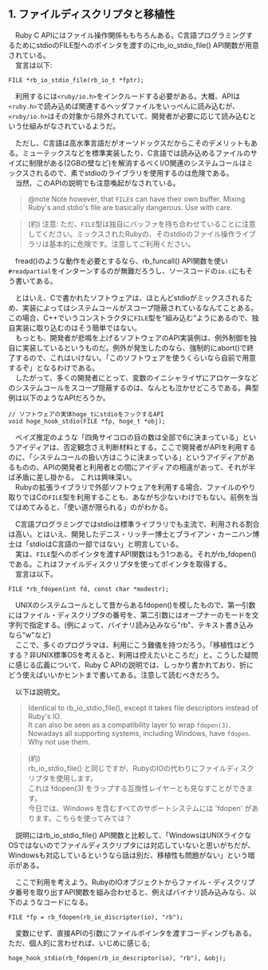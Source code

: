 ## 1. ファイルディスクリプタと移植性

　Ruby C APIにはファイル操作関係ももちろんある。C言語プログラミングするためにstdioのFILE型へのポインタを渡すのにrb_io_stdio_file() API関数が用意されている。  
　宣言は以下:  

```
FILE *rb_io_stdio_file(rb_io_t *fptr);
```
　利用するには`<ruby/io.h>`をインクルードする必要がある。大概、APIは`<ruby.h>`で読み込めば関連するヘッダファイルをいっぺんに読み込むが、`<ruby/io.h>`はその対象から除外されていて、開発者が必要に応じて読み込むという仕組みがなされているようだ。
  
　ただし、C言語は高水準言語だがオーソドックスだからこそのデメリットもある。ミューテックスなどを標準実装したり、C言語では読み込めるファイルのサイズに制限がある(2GBの壁など)を解消するべくI/O関連のシステムコールはミックスされるので、素でstdioのライブラリを使用するのは危険である。  
　当然、このAPIの説明でも注意喚起がなされている。  

> @note  Note however, that `FILE`s can have their own buffer. Mixing Ruby's and stdio's file are basically dangerous. Use with care.

> (約) 注意: ただ、`FILE`型は独自にバッファを持ち合わせていることに注意してください。ミックスされたRubyの、そのstdioのファイル操作ライブラリは基本的に危険です。注意してご利用ください。

　fread()のような動作を必要とするなら、rb_funcall() API関数を使い `#readpartial`をインターンするのが無難だろうし、ソースコードの`io.c`にもそう書いてある。  

　とはいえ、Cで書かれたソフトウェアは、ほとんどstdioがミックスされるため、実装によってはシステムコールがスコープ隠蔽されているなんてことある。この場合、C++でいうコンストラクタに`FILE`型を“組み込む”ようにあるので、独自実装に取り込むのはそう簡単ではない。  
　もっとも、開発者が悲鳴を上げるソフトウェアのAPI実装例は、例外制御を独自に実装しているというものだ。例外が発生したのなら、強制的にabort()で終了するので、これはいけない。「このソフトウェアを使うくらいなら自前で用意するぞ」となるわけである。  
　したがって、多くの開発者にとって、変数のイニシャライザにアロケータなどのシステムコールをスコープ隠蔽するのは、なんとも泣かせどころである。典型例は以下のようなAPIだろうか。  

```CXX
// ソフトウェアの実体hoge_tにstdioをフックするAPI
void hoge_hook_stdio(FILE *fp, hoge_t *obj);
```

　ベイズ推定のような「四角サイコロの目の数は全部で6に決まっている」というアイディアは、否定観念さえ判断材料とする。ここで開発者がAPIを利用するのに、「システムコールの扱い方はこうに決まっている」というアイディアがあるものの、APIの開発者と利用者との間にアイディアの相違があって、それが半ば矛盾に差し掛かる。
これは興味深い。  
　Rubyの拡張ライブラリで外部ソフトウェアを利用する場合、ファイルのやり取りではCの`FILE`型を利用することも、あながち少ないわけでもない。前例を当てはめてみると、「使い道が限られる」のがわかる。  

　C言語プログラミングではstdioは標準ライブラリでも主流で、利用される割合は高い。とはいえ、開発したデニス・リッチー博士とブライアン・カーニハン博士は「stdioはC言語の一部ではない」と明言している。  
　実は、`FILE`型へのポインタを渡すAPI関数はもう1つある。それがrb_fdopen()である。これはファイルディスクリプタを使ってポインタを取得する。  
　宣言は以下。  

```CXX
FILE *rb_fdopen(int fd, const char *modestr);
```

　UNIXのシステムコールとして昔からあるfdopen()を模したもので、第一引数にはファイル・ディスクリプタの番号を、第二引数にはオープナーのモードを文字列で指定する。(例によって、バイナリ読み込みなら"rb"、テキスト書き込みなら"w"など)  
　ここで、多くのプログラマは、利用にこう難儀を持つだろう。「移植性はどうする？非UNIX標準OSを考えると、利用は控えたいところだ」と。こうした疑問に感じる広義について、Ruby C APIの説明では、しっかり書かれており、折にどう使えばいいかヒントまで書いてある。注意して読むべきだろう。  

　以下は説明文。  

> Identical to rb_io_stdio_file(), except it takes file descriptors instead of Ruby's IO.  
> It can also be seen as a compatibility layer to wrap `fdopen(3)`.  
> Nowadays all supporting systems, including Windows, have `fdopen`. Why not use them.  

> (約)  
> rb_io_stdio_file() と同じですが、RubyのIOの代わりにファイルディスクリプタを使用します。  
> これは fdopen(3) をラップする互換性レイヤーとも見なすことができます。  
> 今日では、Windows を含むすべてのサポートシステムには 'fdopen' があります。こちらを使ってみては？  

　説明にはrb_io_stdio_file() API関数と比較して、「WindowsはUNIXライクなOSではないのでファイルディスクリプタには対応していないと思いがちだが、Windowsも対応しているというなら話は別だ、移植性も問題がない」という暗示がある。  

　ここで利用を考えよう。RubyのIOオブジェクトからファイル・ディスクリプタ番号を取り出すAPI関数を組み合わせると、例えばバイナリ読み込みなら、以下のようなコードになる。  

```CXX
FILE *fp = rb_fdopen(rb_io_discriptor(io), "rb");
```
　変数にせず、直接APIの引数にファイルポインタを渡すコーディングもある。ただ、個人的に言わせれば、いじめに感じる;

```CXX
hoge_hook_stdio(rb_fdopen(rb_io_descriptor(io), "rb"), &obj);
```
